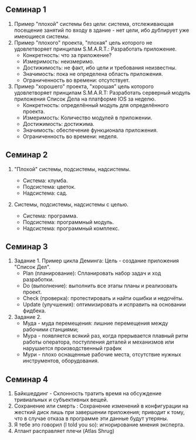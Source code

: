## Семинар 1

1. Пример "плохой" системы без цели: система, отслеживающая посещение занятий по входу в здание - нет цели, ибо дублирует уже имеющиеся системы. 
2. Пример "плохого" проекта, "плохая" цель которого не удовлетворяет принципам S.M.A.R.T.: Разработать приложение.
      * Конкретность: что за приложение?
      * Измеримость: неизмеримо.
      * Достижимость: не факт, ибо цели и требования неизвестны.
      * Значимость: пока не определена область приложения.
      * Ограниченность во времени: отсутствует.
3. Пример "хорошего" проекта, "хорошая" цель которого удовлетворяет принципам S.M.A.R.T: Разработать серверный модуль приложения Список Дела на платформе IOS  за неделю.
      * Конкретность: определённый модуль для определённого проекта.
      * Измеримость: Количество модулей в приложении.
      * Достижимость: достижима.
      * Значимость: обеспечение функционала приложения.
      * Ограниченность во времени: неделя.

## Семинар 2

1. "Плохой" системы, подсистемы, надсистемы.
    * Система: клумба.
    * Подсистема: цветок.
    * Надсистема: сад.
    
2. Системы, подсистемы, надсистемы с целью.
    * Система: программа.
    * Подсистема: программный модуль.
    * Надсистема: программный комплекс.

## Семинар 3

1. Задание 1. Пример цикла Деминга: Цель - создание приложения "Cписок Дел".
    * Plan (планирование): Cпланировать набор задач и ход разработки.
    * Do (выполнение): выполнить все этапы планы и реализовать проект.
    * Check (проверка): протестировать и найти ошибки и недочёты.
    * Update (улучшения): оптимизировать и исправить на основании фидбека.
2. Задание 2.
    * Муда - муда перемещения: лишние перемещения между рабочими станциями;
    * Мура - появляется всякий раз, когда прерывается плавный ритм работы оператора, поступления деталей и механизмов или нарушается производственный график
    * Мури - плохо оснащенные рабочие места, отсутствие нужных инструментов, оборудования.


## Семинар 4
1. Байкшеддинг - Склонность тратить время на обсуждение тривиальных и субъективных вещей.
2. Сохранение или смерть : Сохранение изменений в конфигурации на жесткий диск лишь при завершении приложения; приводит к тому, что в случае отказа в программе эти данные будут утеряны.
3. Я тебе это говорил (I told you so): игнорирование мнения эксперта.
4. Атлант расправляет плечи (Atlas Shrug)
